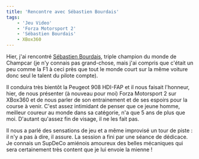 ```yaml
---
title: 'Rencontre avec Sébastien Bourdais'
tags:
    - 'Jeu Video'
    - 'Forza Motorsport 2'
    - 'Sébastien Bourdais'
    - XBox360
---
```


Hier, j'ai rencontré [Sébastien Bourdais](http://www.sebastien-bourdais.com/),
triple champion du monde de Champcar (je n'y connais pas grand-chose, mais j'ai
compris que c'était un peu comme la F1 à ceci près que tout le monde court sur
la même voiture donc seul le talent du pilote compte).

<!-- more -->

Il conduira très bientôt la Peugeot 908 HDI-FAP et il nous faisait l'honneur,
hier, de nous présenter (à nouveau pour moi) Forza Motorsport 2 sur XBox360 et
de nous parler de son entrainement et de ses espoirs pour la course à venir.
C'est assez intimidant de penser que ce jeune homme, meilleur coureur au monde
dans sa catégorie, n'a que 5 ans de plus que moi. D'autant qu'assez fin de
visage, il ne les fait pas.

Il nous a parlé des sensations de jeu et a même improvisé un tour de piste : il
n'y a pas à dire, il assure. La session a fini par une séance de dédicace. Je
connais un SupDeCo amiénois amoureux des belles mécaniques qui sera certainement
très content que je lui envoie la mienne !

